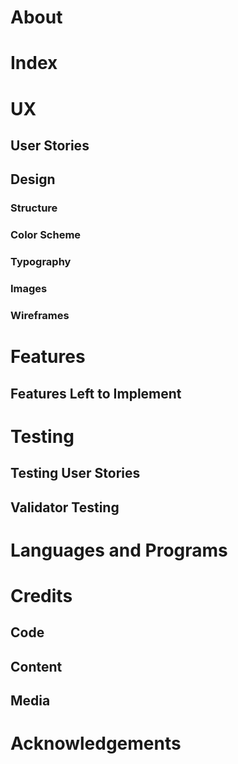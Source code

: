 # About

# Index

# UX
## User Stories


## Design
### Structure

### Color Scheme

### Typography

### Images

### Wireframes

# Features


## Features Left to Implement

# Testing
## Testing User Stories
## Validator Testing

# Languages and Programs


# Credits
## Code

## Content

## Media

# Acknowledgements
